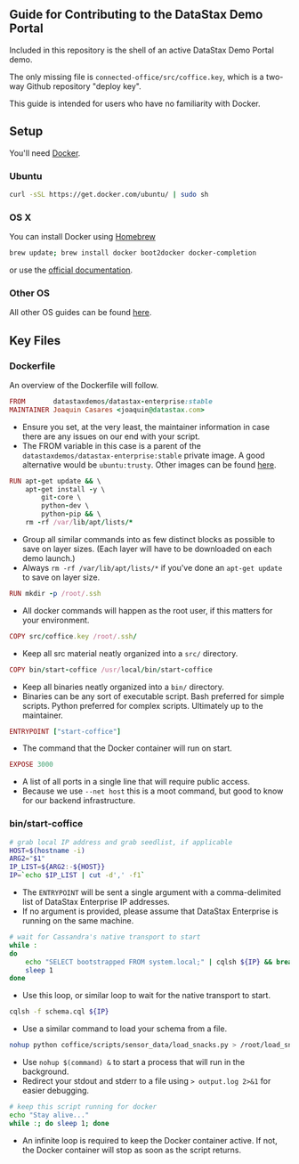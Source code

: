 ## Guide for Contributing to the DataStax Demo Portal

Included in this repository is the shell of an active DataStax Demo Portal demo.

The only missing file is `connected-office/src/coffice.key`, which is a two-way
Github repository "deploy key".

This guide is intended for users who have no familiarity with Docker.

## Setup

You'll need [Docker](http://docker.com).

### Ubuntu

```bash
curl -sSL https://get.docker.com/ubuntu/ | sudo sh
```
    
### OS X

You can install Docker using [Homebrew](http://brew.sh/)
    
```bash
brew update; brew install docker boot2docker docker-completion
```
    
or use the [official documentation](https://docs.docker.com/installation/mac/).

### Other OS

All other OS guides can be found [here](http://docs.docker.com/installation/).


## Key Files

### Dockerfile

An overview of the Dockerfile will follow.

```ruby
FROM       datastaxdemos/datastax-enterprise:stable
MAINTAINER Joaquin Casares <joaquin@datastax.com>
```

* Ensure you set, at the very least, the maintainer information in case there
are any issues on our end with your script.
* The FROM variable in this case is a parent of the 
`datastaxdemos/datastax-enterprise:stable` private image. A good alternative
would be `ubuntu:trusty`. Other images can be found
[here](https://registry.hub.docker.com/).

```ruby
RUN apt-get update && \
    apt-get install -y \
        git-core \
        python-dev \
        python-pip && \
    rm -rf /var/lib/apt/lists/*
```
    
* Group all similar commands into as few distinct blocks as possible to save on
layer sizes. (Each layer will have to be downloaded on each demo launch.)
* Always `rm -rf /var/lib/apt/lists/*` if you've done an `apt-get update` to
save on layer size.

```ruby
RUN mkdir -p /root/.ssh
```

* All docker commands will happen as the root user, if this matters for your
environment.

```ruby
COPY src/coffice.key /root/.ssh/
```

* Keep all src material neatly organized into a `src/` directory.

```ruby
COPY bin/start-coffice /usr/local/bin/start-coffice
```

* Keep all binaries neatly organized into a `bin/` directory.
* Binaries can be any sort of executable script. Bash preferred for simple
scripts. Python preferred for complex scripts. Ultimately up to the maintainer.

```ruby
ENTRYPOINT ["start-coffice"]
```

* The command that the Docker container will run on start.

```ruby
EXPOSE 3000
```

* A list of all ports in a single line that will require public access.
* Because we use `--net host` this is a moot command, but good to know for our
backend infrastructure.

### bin/start-coffice

```bash
# grab local IP address and grab seedlist, if applicable
HOST=$(hostname -i)
ARG2="$1"
IP_LIST=${ARG2:-${HOST}}
IP=`echo $IP_LIST | cut -d',' -f1`
```

* The `ENTRYPOINT` will be sent a single argument with a comma-delimited list of
DataStax Enterprise IP addresses.
* If no argument is provided, please assume that DataStax Enterprise is running
on the same machine.

```bash
# wait for Cassandra's native transport to start
while :
do
    echo "SELECT bootstrapped FROM system.local;" | cqlsh ${IP} && break
    sleep 1
done
```
    
* Use this loop, or similar loop to wait for the native transport to start.

```bash
cqlsh -f schema.cql ${IP}
```

* Use a similar command to load your schema from a file.

```bash
nohup python coffice/scripts/sensor_data/load_snacks.py > /root/load_snacks.out 2>&1 &
```

* Use `nohup $(command) &` to start a process that will run in the
background.
* Redirect your stdout and stderr to a file using `> output.log 2>&1` for easier
debugging.

```bash
# keep this script running for docker
echo "Stay alive..."
while :; do sleep 1; done
```

* An infinite loop is required to keep the Docker container active. If not, the
Docker container will stop as soon as the script returns.

